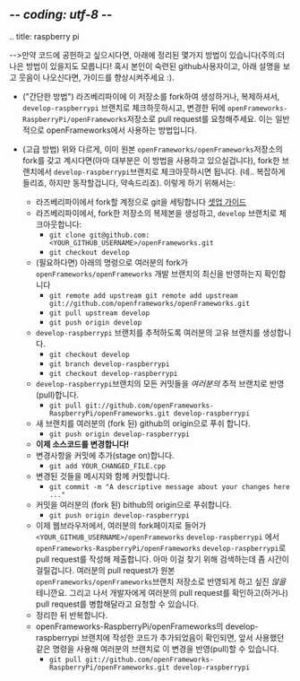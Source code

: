 ## -*- coding: utf-8 -*-
.. title: raspberry pi

 -->만약 코드에 공헌하고 싶으시다면, 아래에 정리된 몇가지 방법이 있습니다(주의:더 나은 방법이 있을지도 모릅니다! 혹시 본인이 숙련된 github사용자이고, 아래 설명을 보고 웃음이 나오신다면, 가이드를 향상시켜주세요 :).

 * ("간단한 방법") 라즈베리파이에 이 저장소를 fork하여 생성하거나, 복제하셔서, `develop-raspberrypi` 브랜치로 체크하웃하시고, 변경한 뒤에 `openFrameworks-RaspberryPi/openFrameworks`저장소로 pull request를 요청해주세요. 이는 일반적으로 openFrameworks에서 사용하는 방법입니다.


* (고급 방법) 위와 다르게, 이미 원본 `openFrameworks/openFrameworks`저장소의 fork를 갖고 계시다면(아마 대부분은 이 방법을 사용하고 있으실겁니다), fork한 브랜치에서 `develop-raspberrypi`브랜치로 체크아웃하시면 됩니다. (네.. 복잡하게 들리죠, 하지만 동작할겁니다, 약속드리죠). 이렇게 하기 위해서는:
    * 라즈베리파이에서 fork할 계정으로 git을 세팅합니다 [셋업 가이드](https://help.github.com/articles/set-up-git#platform-all) 
    * 라즈베리파이에서, fork한 저장소의 복제본을 생성하고, `develop` 브랜치로 체크아웃합니다:
        * `git clone git@github.com:<YOUR_GITHUB_USERNAME>/openFrameworks.git`
        * `git checkout develop`
    * (필요하다면) 아래의 명령으로 여러분의 fork가 `openFrameworks/openFrameworks` 개발 브랜치의 최신을 반영하는지 확인합니다
        * `git remote add upstream git remote add upstream git://github.com/openframeworks/openFrameworks.git`
        * `git pull upstream develop`
        * `git push origin develop`
    * `develop-raspberrypi` 브랜치를 추적하도록 여러분의 고유 브랜치를 생성합니다.
        * `git checkout develop`
        * `git branch develop-raspberrypi`
        * `git checkout develop-raspberrypi`
    * `develop-raspberrypi`브랜치의 모든 커밋들을 *여러분의* 추적 브랜치로 반영(pull)합니다.
        * `git pull git://github.com/openFrameworks-RaspberryPi/openFrameworks.git develop-raspberrypi`
    * 새 브랜치를 여러분의 (fork 된) github의 origin으로 푸쉬 합니다.
        * `git push origin develop-raspberrypi`
    * **이제 소스코드를 변경합니다!**
    * 변경사항을 커밋에 추가(stage on)합니다.
        * `git add YOUR_CHANGED_FILE.cpp`
    * 변경된 것들을 메시지와 함께 커밋합니다.
        * `git commit -m "A descriptive message about your changes here ..."`
    * 커밋을 여러분의 (fork 된) bithub의 origin으로 푸쉬합니다.
        * `git push origin develop-raspberrypi`
    * 이제 웹브라우저에서, 여러분의 fork페이지로 들어가 `<YOUR_GITHUB_USERNAME>/openFrameworks` `develop-raspberrypi` 에서 `openFrameworks-RaspberryPi/openFrameworks` `develop-raspberrypi`로 pull request를 작성해 제출합니다. 아마 이걸 찾기 위해 검색하는데 좀 시간이 걸릴겁니다. 여러분의 pull request가 원본 `openFrameworks/openFrameworks`브랜치 저장소로 반영되게 하고 싶진 _않을_ 테니깐요. 그리고 나서 개발자에게 여러분의 pull request를 확인하고(하거나) pull request를 병합해달라고 요청할 수 있습니다.
    * 정리한 뒤 반복합니다.
    * openFrameworks-RaspberryPi/openFrameworks의 develop-raspberrypi 브랜치에 작성한 코드가 추가되었음이 확인되면, 앞서 사용했던 같은 명령을 사용해 여러분의 브랜치로 이 변경을 반영(pull)할 수 있습니다.
        * `git pull git://github.com/openFrameworks-RaspberryPi/openFrameworks.git develop-raspberrypi`
